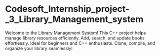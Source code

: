 # Codesoft_Internship_project-_3_Library_Management_system
Welcome to the Library Management System! This C++ project helps manage library resources efficiently. Add, search, and update books effortlessly. Ideal for beginners and C++ enthusiasts. Clone, compile, and organize your library seamlessly!
